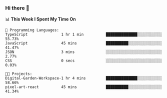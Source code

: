 ### Hi there 👋

<!--
**deko95/deko95** is a ✨ _special_ ✨ repository because its `README.md` (this file) appears on your GitHub profile.

Here are some ideas to get you started:

- 🔭 I’m currently working on ...
- 🌱 I’m currently learning ...
- 👯 I’m looking to collaborate on ...
- 🤔 I’m looking for help with ...
- 💬 Ask me about ...
- 📫 How to reach me: ...
- 😄 Pronouns: ...
- ⚡ Fun fact: ...
-->
<!--START_SECTION:waka-->
📊 **This Week I Spent My Time On** 

```text
💬 Programming Languages: 
TypeScript               1 hr 1 min          ██████████████░░░░░░░░░░░   55.73% 
JavaScript               45 mins             ██████████░░░░░░░░░░░░░░░   41.47% 
JSON                     3 mins              ░░░░░░░░░░░░░░░░░░░░░░░░░   2.77% 
CSS                      0 secs              ░░░░░░░░░░░░░░░░░░░░░░░░░   0.03%

🐱‍💻 Projects: 
Digital-Garden-Workspace-1 hr 4 mins         ██████████████░░░░░░░░░░░   58.66% 
pixel-art-react          45 mins             ██████████░░░░░░░░░░░░░░░   41.34%

```


<!--END_SECTION:waka-->
